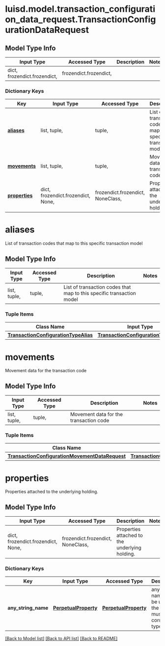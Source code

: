 # luisd.model.transaction_configuration_data_request.TransactionConfigurationDataRequest

## Model Type Info
Input Type | Accessed Type | Description | Notes
------------ | ------------- | ------------- | -------------
dict, frozendict.frozendict,  | frozendict.frozendict,  |  | 

### Dictionary Keys
Key | Input Type | Accessed Type | Description | Notes
------------ | ------------- | ------------- | ------------- | -------------
**[aliases](#aliases)** | list, tuple,  | tuple,  | List of transaction codes that map to this specific transaction model | 
**[movements](#movements)** | list, tuple,  | tuple,  | Movement data for the transaction code | 
**[properties](#properties)** | dict, frozendict.frozendict, None,  | frozendict.frozendict, NoneClass,  | Properties attached to the underlying holding. | [optional] 

# aliases

List of transaction codes that map to this specific transaction model

## Model Type Info
Input Type | Accessed Type | Description | Notes
------------ | ------------- | ------------- | -------------
list, tuple,  | tuple,  | List of transaction codes that map to this specific transaction model | 

### Tuple Items
Class Name | Input Type | Accessed Type | Description | Notes
------------- | ------------- | ------------- | ------------- | -------------
[**TransactionConfigurationTypeAlias**](TransactionConfigurationTypeAlias.md) | [**TransactionConfigurationTypeAlias**](TransactionConfigurationTypeAlias.md) | [**TransactionConfigurationTypeAlias**](TransactionConfigurationTypeAlias.md) |  | 

# movements

Movement data for the transaction code

## Model Type Info
Input Type | Accessed Type | Description | Notes
------------ | ------------- | ------------- | -------------
list, tuple,  | tuple,  | Movement data for the transaction code | 

### Tuple Items
Class Name | Input Type | Accessed Type | Description | Notes
------------- | ------------- | ------------- | ------------- | -------------
[**TransactionConfigurationMovementDataRequest**](TransactionConfigurationMovementDataRequest.md) | [**TransactionConfigurationMovementDataRequest**](TransactionConfigurationMovementDataRequest.md) | [**TransactionConfigurationMovementDataRequest**](TransactionConfigurationMovementDataRequest.md) |  | 

# properties

Properties attached to the underlying holding.

## Model Type Info
Input Type | Accessed Type | Description | Notes
------------ | ------------- | ------------- | -------------
dict, frozendict.frozendict, None,  | frozendict.frozendict, NoneClass,  | Properties attached to the underlying holding. | 

### Dictionary Keys
Key | Input Type | Accessed Type | Description | Notes
------------ | ------------- | ------------- | ------------- | -------------
**any_string_name** | [**PerpetualProperty**](PerpetualProperty.md) | [**PerpetualProperty**](PerpetualProperty.md) | any string name can be used but the value must be the correct type | [optional] 

[[Back to Model list]](../../README.md#documentation-for-models) [[Back to API list]](../../README.md#documentation-for-api-endpoints) [[Back to README]](../../README.md)


